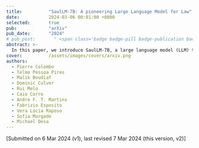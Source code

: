 ```yaml
---
title:          "SaulLM-7B: A pioneering Large Language Model for Law"
date:           2024-03-06 00:01:00 +0800
selected:       true
pub:            "arXiv"
pub_date:       "2024"
# pub_post:       " <span class='badge badge-pill badge-publication badge-success'>v2 (7 Mar 2024)</span>"
abstract: >-
  In this paper, we introduce SaulLM-7B, a large language model (LLM) tailored for the legal domain. With 7 billion parameters, SaulLM-7B is the first LLM designed explicitly for legal text comprehension and generation. Leveraging the Mistral 7B architecture as its foundation, SaulLM-7B is trained on an English legal corpus of over 30 billion tokens. SaulLM-7B exhibits state-of-the-art proficiency in understanding and processing legal documents. Additionally, we present a novel instructional fine-tuning method that leverages legal datasets to further enhance SaulLM-7B's performance in legal tasks. SaulLM-7B is released under the MIT License.
cover:          /assets/images/covers/arxiv.png
authors:
  - Pierre Colombo
  - Telmo Pessoa Pires
  - Malik Boudiaf
  - Dominic Culver
  - Rui Melo
  - Caio Corro
  - Andre F. T. Martins
  - Fabrizio Esposito
  - Vera Lúcia Raposo
  - Sofia Morgado
  - Michael Desa
---
```


[Submitted on 6 Mar 2024 (v1), last revised 7 Mar 2024 (this version, v2)]
